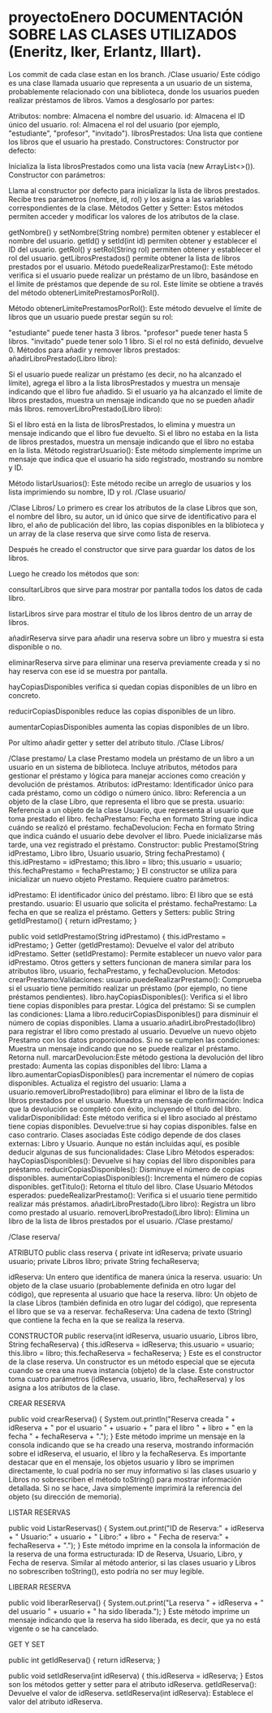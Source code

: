 # proyectoEnero DOCUMENTACIÓN SOBRE LAS CLASES UTILIZADOS (Eneritz, Iker, Erlantz, Illart).
Los commit de cada clase estan en los branch.
/Clase usuario/
Este código es una clase llamada usuario que representa a un usuario de un sistema, probablemente relacionado con una biblioteca, donde los usuarios pueden realizar préstamos de libros. Vamos a desglosarlo por partes:

Atributos:
nombre: Almacena el nombre del usuario.
id: Almacena el ID único del usuario.
rol: Almacena el rol del usuario (por ejemplo, "estudiante", "profesor", "invitado").
librosPrestados: Una lista que contiene los libros que el usuario ha prestado.
Constructores:
Constructor por defecto:

Inicializa la lista librosPrestados como una lista vacía (new ArrayList<>()).
Constructor con parámetros:

Llama al constructor por defecto para inicializar la lista de libros prestados.
Recibe tres parámetros (nombre, id, rol) y los asigna a las variables correspondientes de la clase.
Métodos Getter y Setter:
Estos métodos permiten acceder y modificar los valores de los atributos de la clase.

getNombre() y setNombre(String nombre) permiten obtener y establecer el nombre del usuario.
getId() y setId(int id) permiten obtener y establecer el ID del usuario.
getRol() y setRol(String rol) permiten obtener y establecer el rol del usuario.
getLibrosPrestados() permite obtener la lista de libros prestados por el usuario.
Método puedeRealizarPrestamo():
Este método verifica si el usuario puede realizar un préstamo de un libro, basándose en el límite de préstamos que depende de su rol. Este límite se obtiene a través del método obtenerLimitePrestamosPorRol().

Método obtenerLimitePrestamosPorRol():
Este método devuelve el límite de libros que un usuario puede prestar según su rol:

"estudiante" puede tener hasta 3 libros.
"profesor" puede tener hasta 5 libros.
"invitado" puede tener solo 1 libro.
Si el rol no está definido, devuelve 0.
Métodos para añadir y remover libros prestados:
añadirLibroPrestado(Libro libro):

Si el usuario puede realizar un préstamo (es decir, no ha alcanzado el límite), agrega el libro a la lista librosPrestados y muestra un mensaje indicando que el libro fue añadido.
Si el usuario ya ha alcanzado el límite de libros prestados, muestra un mensaje indicando que no se pueden añadir más libros.
removerLibroPrestado(Libro libro):

Si el libro está en la lista de librosPrestados, lo elimina y muestra un mensaje indicando que el libro fue devuelto.
Si el libro no estaba en la lista de libros prestados, muestra un mensaje indicando que el libro no estaba en la lista.
Método registrarUsuario():
Este método simplemente imprime un mensaje que indica que el usuario ha sido registrado, mostrando su nombre y ID.

Método listarUsuarios():
Este método recibe un arreglo de usuarios y los lista imprimiendo su nombre, ID y rol.
/Clase usuario/

/Clase Libros/
Lo primero es crear los atributos de la clase Libros que son, el nombre del libro, su autor, un id único que sirve de identificativo para el libro, el año de publicación del libro, las copias disponibles  en la blibioteca y un array de la clase reserva que sirve como lista de reserva.

Después he creado el constructor que sirve para guardar los datos de los libros.

Luego he creado los métodos que son:

consultarLibros que sirve para mostrar por pantalla todos los datos de cada libro.

listarLibros sirve para mostrar el titulo de los libros dentro de un array de libros.

añadirReserva sirve para añadir una reserva sobre un libro y muestra si esta disponible o no.

eliminarReserva sirve para eliminar una reserva previamente creada y si no hay reserva con ese id se muestra por pantalla.

hayCopiasDisponibles verifica si quedan copias disponibles de un libro en concreto.

reducirCopiasDisponibles reduce las copias disponibles de un libro.

aumentarCopiasDisponibles aumenta las copias disponibles de un libro.

Por ultimo añadir getter y setter del atributo titulo.
/Clase Libros/

/Clase prestamo/
La clase Prestamo modela un préstamo de un libro a un usuario en un sistema de biblioteca. Incluye atributos, métodos para gestionar el préstamo y lógica para manejar acciones como creación y devolución de préstamos.
Atributos:
idPrestamo: Identificador único para cada préstamo, como un código o número único.
libro: Referencia a un objeto de la clase Libro, que representa el libro que se presta.
usuario: Referencia a un objeto de la clase Usuario, que representa al usuario que toma prestado el libro.
fechaPrestamo: Fecha en formato String que indica cuándo se realizó el préstamo.
fechaDevolucion: Fecha en formato String que indica cuándo el usuario debe devolver el libro. Puede inicializarse más tarde, una vez registrado el préstamo.
Constructor:
public Prestamo(String idPrestamo, Libro libro, Usuario usuario, String fechaPrestamo) {
    this.idPrestamo = idPrestamo;
    this.libro = libro;
    this.usuario = usuario;
    this.fechaPrestamo = fechaPrestamo;
}
El constructor se utiliza para inicializar un nuevo objeto Prestamo. Requiere cuatro parámetros:

idPrestamo: El identificador único del préstamo.
libro: El libro que se está prestando.
usuario: El usuario que solicita el préstamo.
fechaPrestamo: La fecha en que se realiza el préstamo.
Getters y Setters:
public String getIdPrestamo() {
    return idPrestamo;
}

public void setIdPrestamo(String idPrestamo) {
    this.idPrestamo = idPrestamo;
}
Getter (getIdPrestamo): Devuelve el valor del atributo idPrestamo.
Setter (setIdPrestamo): Permite establecer un nuevo valor para idPrestamo.
Otros getters y setters funcionan de manera similar para los atributos libro, usuario, fechaPrestamo, y fechaDevolucion.
Metodos:
crearPrestamo:Validaciones:
usuario.puedeRealizarPrestamo(): Comprueba si el usuario tiene permitido realizar un préstamo (por ejemplo, no tiene préstamos pendientes).
libro.hayCopiasDisponibles(): Verifica si el libro tiene copias disponibles para prestar.
Lógica del préstamo:
Si se cumplen las condiciones:
Llama a libro.reducirCopiasDisponibles() para disminuir el número de copias disponibles.
Llama a usuario.añadirLibroPrestado(libro) para registrar el libro como prestado al usuario.
Devuelve un nuevo objeto Prestamo con los datos proporcionados.
Si no se cumplen las condiciones:
Muestra un mensaje indicando que no se puede realizar el préstamo.
Retorna null.
marcarDevolucion:Este método gestiona la devolución del libro prestado:
Aumenta las copias disponibles del libro:
Llama a libro.aumentarCopiasDisponibles() para incrementar el número de copias disponibles.
Actualiza el registro del usuario:
Llama a usuario.removerLibroPrestado(libro) para eliminar el libro de la lista de libros prestados por el usuario.
Muestra un mensaje de confirmación:
Indica que la devolución se completó con éxito, incluyendo el título del libro.
validarDisponibilidad: Este método verifica si el libro asociado al préstamo tiene copias disponibles. Devuelve:true si hay copias disponibles.
false en caso contrario.
Clases asociadas
Este código depende de dos clases externas: Libro y Usuario. Aunque no están incluidas aquí, es posible deducir algunas de sus funcionalidades:
Clase Libro
Métodos esperados:
hayCopiasDisponibles(): Devuelve si hay copias del libro disponibles para préstamo.
reducirCopiasDisponibles(): Disminuye el número de copias disponibles.
aumentarCopiasDisponibles(): Incrementa el número de copias disponibles.
getTitulo(): Retorna el título del libro.
Clase Usuario
Métodos esperados:
puedeRealizarPrestamo(): Verifica si el usuario tiene permitido realizar más préstamos.
añadirLibroPrestado(Libro libro): Registra un libro como prestado al usuario.
removerLibroPrestado(Libro libro): Elimina un libro de la lista de libros prestados por el usuario.
/Clase prestamo/


/Clase reserva/

ATRIBUTO
public class reserva {
private int idReserva;
private usuario usuario;
private Libros libro;
private String fechaReserva;

idReserva: Un entero que identifica de manera única la reserva.
usuario: Un objeto de la clase usuario (probablemente definida en otro lugar del código), que representa al usuario que hace la reserva.
libro: Un objeto de la clase Libros (también definida en otro lugar del código), que representa el libro que se va a reservar.
fechaReserva: Una cadena de texto (String) que contiene la fecha en la que se realiza la reserva.


CONSTRUCTOR
public reserva(int idReserva, usuario usuario, Libros libro, String fechaReserva) {
    this.idReserva = idReserva;
    this.usuario = usuario;
    this.libro = libro;
    this.fechaReserva = fechaReserva;
}
Este es el constructor de la clase reserva. Un constructor es un método especial que se ejecuta cuando se crea una nueva instancia (objeto) de la clase.
Este constructor toma cuatro parámetros (idReserva, usuario, libro, fechaReserva) y los asigna a los atributos de la clase.

CREAR RESERVA

public void crearReserva() {
    System.out.println("Reserva creada " + idReserva + " por el usuario " + usuario + " para el libro " + libro + " en la fecha " + fechaReserva + ".");
}
Este método imprime un mensaje en la consola indicando que se ha creado una reserva, mostrando información sobre el idReserva, el usuario, el libro y la fechaReserva.
Es importante destacar que en el mensaje, los objetos usuario y libro se imprimen directamente, lo cual podría no ser muy informativo si las clases usuario y Libros no sobrescriben el método toString() para mostrar información detallada. Si no se hace, Java simplemente imprimirá la referencia del objeto (su dirección de memoria).

LISTAR RESERVAS

public void ListarReservas() {
    System.out.print("ID de Reserva:" + idReserva + " Usuario:" + usuario + " Libro:" + libro + " Fecha de reserva:" + fechaReserva + ".");
}
Este método imprime en la consola la información de la reserva de una forma estructurada: ID de Reserva, Usuario, Libro, y Fecha de reserva.
Similar al método anterior, si las clases usuario y Libros no sobrescriben toString(), esto podría no ser muy legible.

LIBERAR RESERVA


public void liberarReserva() {
    System.out.print("La reserva " + idReserva + " del usuario " + usuario + " ha sido liberada.");
}
Este método imprime un mensaje indicando que la reserva ha sido liberada, es decir, que ya no está vigente o se ha cancelado.

GET Y SET

public int getIdReserva() {
    return idReserva;
}

public void setIdReserva(int idReserva) {
    this.idReserva = idReserva;
}
Estos son los métodos getter y setter para el atributo idReserva.
getIdReserva(): Devuelve el valor de idReserva.
setIdReserva(int idReserva): Establece el valor del atributo idReserva.
